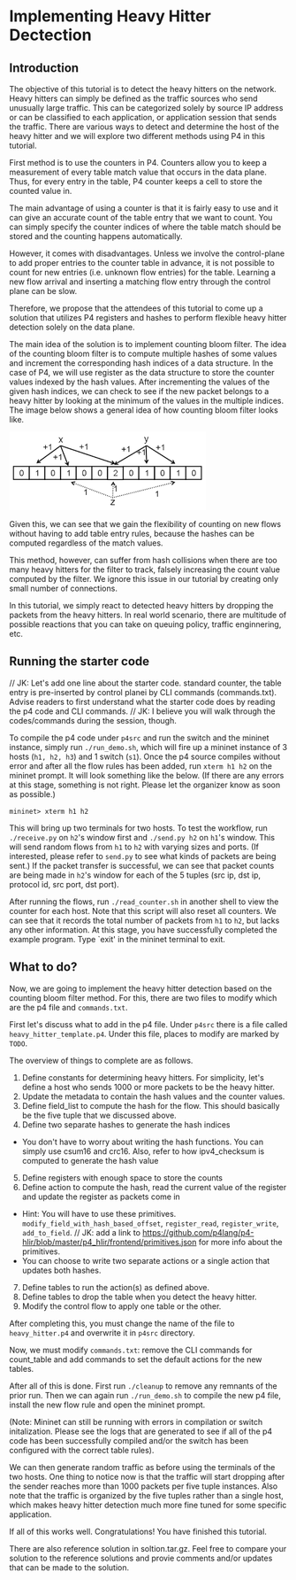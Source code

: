 # Implementing Heavy Hitter Dectection

## Introduction

The objective of this tutorial is to detect the heavy hitters on the network.
Heavy hitters can simply be defined as the traffic sources who send unusually large traffic. This can be categorized solely by source IP address or can be classified to each application, or application session that sends the traffic.
There are various ways to detect and determine the host of the heavy hitter and we will explore two different methods using P4 in this tutorial.

First method is to use the counters in P4. Counters allow you to keep a measurement of every table match value that occurs in the data plane.
Thus, for every entry in the table, P4 counter keeps a cell to store the counted value in.

The main advantage of using a counter is that it is fairly easy to use and it can give an accurate count of the table entry that we want to count. You can simply specify the counter indices of where the table match should be stored and the counting happens automatically.

However, it comes with disadvantages. Unless we involve the control-plane to add proper entries to the counter table in advance, it is not possible to count for new entries (i.e. unknown flow entries) for the table. Learning a new flow arrival and inserting a matching flow entry through the control plane can be slow.

Therefore, we propose that the attendees of this tutorial to come up a solution that utilizes P4 registers and hashes to perform flexible heavy hitter detection solely on the data plane.

The main idea of the solution is to implement counting bloom filter. The idea of the counting bloom filter is to compute multiple hashes of some values and increment the corresponding hash indices of a data structure. In the case of P4, we will use register as the data structure to store the counter values indexed by the hash values. After incrementing the values of the given hash indices,
we can check to see if the new packet belongs to a heavy hitter by looking at the minimum of the values in the multiple indices. The image below shows a general idea of how counting bloom filter looks like.

![Alt text](images/counting_bloom_filter.png?raw=true "Counting Bloom Filter")

Given this, we can see that we gain the flexibility of counting on new flows without having to add table entry rules, because the hashes can be computed regardless of the match values.

This method, however, can suffer from hash collisions when there are too many heavy hitters for the filter to track, falsely increasing the count value computed by the filter. We ignore this issue in our tutorial by creating only small number of connections.

In this tutorial, we simply react to detected heavy hitters by dropping the packets from the heavy hitters. In real world scenario, there are multitude of possible reactions that you can take on queuing policy, traffic enginnering, etc.

## Running the starter code

// JK: Let's add one line about the starter code. standard counter, the table entry is pre-inserted by control planei by CLI commands (commands.txt). Advise readers to first understand what the starter code does by reading the p4 code and CLI commands.
// JK: I believe you will walk through the codes/commands during the session, though.

To compile the p4 code under `p4src` and run the switch and the mininet instance, simply run `./run_demo.sh`, which will fire up a mininet instance of 3 hosts (`h1, h2, h3`) and 1 switch (`s1`).
Once the p4 source compiles without error and after all the flow rules has been added, run `xterm h1 h2` on the mininet prompt. It will look something like the below. (If there are any errors at this stage, something is not right. Please let the organizer know as soon as possible.)

```
mininet> xterm h1 h2
```

This will bring up two terminals for two hosts. To test the workflow, run `./receive.py` on `h2`'s window first and `./send.py h2` on `h1`'s window. This will send random flows from `h1` to `h2` with varying sizes and ports. (If interested, please refer to `send.py` to see what kinds of packets are being sent.) If the packet transfer is successful, we can see that packet counts are being made in `h2`'s window for each of the 5 tuples (src ip, dst ip, protocol id, src port, dst port).

After running the flows, run `./read_counter.sh` in another shell to view the counter for each host. Note that this script will also reset all counters. We can see that it records the total number of packets from `h1` to `h2`, but lacks any other information. At this stage, you have successfully completed the example program.
Type `exit' in the mininet terminal to exit.

## What to do?

Now, we are going to implement the heavy hitter detection based on the counting bloom filter method. For this, there are two files to modify which are the p4 file and `commands.txt`.

First let's discuss what to add in the p4 file. Under `p4src` there is a file called `heavy_hitter_template.p4`. Under this file, places to modify are marked by `TODO`.

The overview of things to complete are as follows.

1. Define constants for determining heavy hitters. For simplicity, let's define a host who sends 1000 or more packets to be the heavy hitter.
2. Update the metadata to contain the hash values and the counter values.
3. Define field_list to compute the hash for the flow. This should basically be the five tuple that we discussed above.
4. Define two separate hashes to generate the hash indices
  * You don't have to worry about writing the hash functions. You can simply use csum16 and crc16. Also, refer to how ipv4_checksum is computed to generate the hash value
5. Define registers with enough space to store the counts
6. Define action to compute the hash, read the current value of the register and update the register as packets come in
  * Hint: You will have to use these primitives. `modify_field_with_hash_based_offset`, `register_read`, `register_write`, `add_to_field`. 
  // JK: add a link to https://github.com/p4lang/p4-hlir/blob/master/p4_hlir/frontend/primitives.json for more info about the primitives. 
  * You can choose to write two separate actions or a single action that updates both hashes.
7. Define tables to run the action(s) as defined above.
8. Define tables to drop the table when you detect the heavy hitter.
9. Modify the control flow to apply one table or the other.

After completing this, you must change the name of the file to `heavy_hitter.p4` and overwrite it in `p4src` directory.

Now, we must modify `commands.txt`: remove the CLI commands for count_table and add commands to set the default actions for the new tables. 

After all of this is done. First run `./cleanup` to remove any remnants of the prior run. Then we can again run `./run_demo.sh` to compile the new p4 file, install the new flow rule and open the mininet prompt.

(Note: Mininet can still be running with errors in compilation or switch initalization. Please see the logs that are generated to see if all of the p4 code has been successfully compiled and/or the switch has been configured with the correct table rules). 

We can then generate random traffic as before using the terminals of the two hosts. One thing to notice now is that the traffic will start dropping after the sender reaches more than 1000 packets per five tuple instances. Also note that the traffic is organized by the five tuples rather than a single host, which makes heavy hitter detection much more fine tuned for some specific application.

If all of this works well. Congratulations! You have finished this tutorial.

There are also reference solution in soltion.tar.gz. Feel free to compare your solution to the reference solutions and provie comments and/or updates that can be made to the solution.
